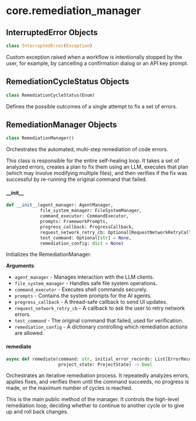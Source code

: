 <a id="core.remediation_manager"></a>

# core.remediation\_manager

<a id="core.remediation_manager.InterruptedError"></a>

## InterruptedError Objects

```python
class InterruptedError(Exception)
```

Custom exception raised when a workflow is intentionally stopped by the user,
for example, by cancelling a confirmation dialog or an API key prompt.

<a id="core.remediation_manager.RemediationCycleStatus"></a>

## RemediationCycleStatus Objects

```python
class RemediationCycleStatus(Enum)
```

Defines the possible outcomes of a single attempt to fix a set of errors.

<a id="core.remediation_manager.RemediationManager"></a>

## RemediationManager Objects

```python
class RemediationManager()
```

Orchestrates the automated, multi-step remediation of code errors.

This class is responsible for the entire self-healing loop. It takes a set of
analyzed errors, creates a plan to fix them using an LLM, executes that plan
(which may involve modifying multiple files), and then verifies if the fix was
successful by re-running the original command that failed.

<a id="core.remediation_manager.RemediationManager.__init__"></a>

#### \_\_init\_\_

```python
def __init__(agent_manager: AgentManager,
             file_system_manager: FileSystemManager,
             command_executor: CommandExecutor,
             prompts: FrameworkPrompts,
             progress_callback: ProgressCallback,
             request_network_retry_cb: Optional[RequestNetworkRetryCallable],
             test_command: Optional[str] = None,
             remediation_config: dict = None)
```

Initializes the RemediationManager.

**Arguments**:

- `agent_manager` - Manages interaction with the LLM clients.
- `file_system_manager` - Handles safe file system operations.
- `command_executor` - Executes shell commands securely.
- `prompts` - Contains the system prompts for the AI agents.
- `progress_callback` - A thread-safe callback to send UI updates.
- `request_network_retry_cb` - A callback to ask the user to retry network errors.
- `test_command` - The original command that failed, used for verification.
- `remediation_config` - A dictionary controlling which remediation actions are allowed.

<a id="core.remediation_manager.RemediationManager.remediate"></a>

#### remediate

```python
async def remediate(command: str, initial_error_records: List[ErrorRecord],
                    project_state: ProjectState) -> bool
```

Orchestrates an iterative remediation process. It repeatedly analyzes errors,
applies fixes, and verifies them until the command succeeds, no progress is made,
or the maximum number of cycles is reached.

This is the main public method of the manager. It controls the high-level
remediation loop, deciding whether to continue to another cycle or to give up
and roll back changes.

